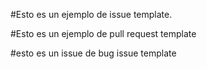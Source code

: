 #Esto es un ejemplo de issue template.

#Esto es un ejemplo de pull request template

#esto es un issue de bug issue template

